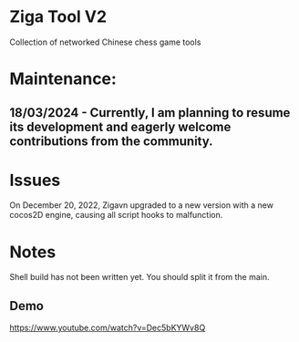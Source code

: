 # Ziga Tool V2
Collection of networked Chinese chess game tools

# Maintenance:
## 18/03/2024 - Currently, I am planning to resume its development and eagerly welcome contributions from the community.

# Issues
On December 20, 2022, Zigavn upgraded to a new version with a new cocos2D engine, causing all script hooks to malfunction.

# Notes
Shell build has not been written yet.
You should split it from the main.

## Demo
https://www.youtube.com/watch?v=Dec5bKYWv8Q
